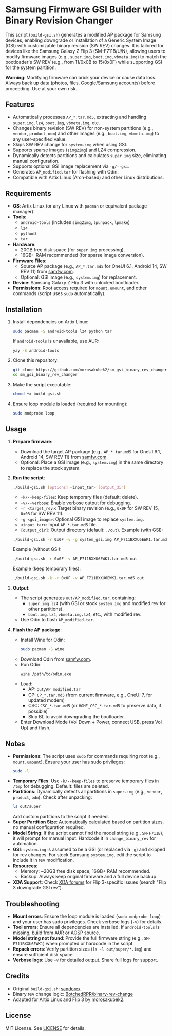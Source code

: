 # Samsung Firmware GSI Builder with Binary Revision Changer

This script (`build-gsi.sh`) generates a modified AP package for Samsung devices, enabling downgrade or installation of a Generic System Image (GSI) with customizable binary revision (SW REV) changes. It is tailored for devices like the Samsung Galaxy Z Flip 3 (SM-F711B/U/N), allowing users to modify firmware images (e.g., `super.img`, `boot.img`, `vbmeta.img`) to match the bootloader's SW REV (e.g., from 11/0x0B to 15/0x0F) while supporting GSI for the system partition.

**Warning**: Modifying firmware can brick your device or cause data loss. Always back up data (photos, files, Google/Samsung accounts) before proceeding. Use at your own risk.

## Features
- Automatically processes `AP_*.tar.md5`, extracting and handling `super.img.lz4`, `boot.img`, `vbmeta.img`, etc.
- Changes binary revision (SW REV) for non-system partitions (e.g., `vendor`, `product`, `odm`) and other images (e.g., `boot.img`, `vbmeta.img`) to any user-specified value.
- Skips SW REV change for `system.img` when using GSI.
- Supports sparse images (`simg2img`) and LZ4 compression.
- Dynamically detects partitions and calculates `super.img` size, eliminating manual configuration.
- Supports optional GSI image replacement via `-g/--gsi`.
- Generates `AP_modified.tar` for flashing with Odin.
- Compatible with Artix Linux (Arch-based) and other Linux distributions.

## Requirements
- **OS**: Artix Linux (or any Linux with `pacman` or equivalent package manager).
- **Tools**:
  - `android-tools` (includes `simg2img`, `lpunpack`, `lpmake`)
  - `lz4`
  - `python3`
  - `tar`
- **Hardware**:
  - 20GB free disk space (for `super.img` processing).
  - 16GB+ RAM recommended (for sparse image conversion).
- **Firmware Files**:
  - Source AP package (e.g., `AP_*.tar.md5` for OneUI 6.1, Android 14, SW REV 11) from [samfw.com](https://samfw.com/firmware/SM-F711B).
  - Optional: GSI image (e.g., `system.img`) for replacement.
- **Device**: Samsung Galaxy Z Flip 3 with unlocked bootloader.
- **Permissions**: Root access required for `mount`, `umount`, and other commands (script uses `sudo` automatically).

## Installation
1. Install dependencies on Artix Linux:
   ```bash
   sudo pacman -S android-tools lz4 python tar
   ```
   If `android-tools` is unavailable, use AUR:
   ```bash
   yay -S android-tools
   ```
2. Clone this repository:
   ```bash
   git clone https://github.com/morosakubek2/sm_gsi_binary_rev_changer.git
   cd sm_gsi_binary_rev_changer
   ```
3. Make the script executable:
   ```bash
   chmod +x build-gsi.sh
   ```
4. Ensure loop module is loaded (required for mounting):
   ```bash
   sudo modprobe loop
   ```

## Usage
1. **Prepare firmware**:
   - Download the target AP package (e.g., `AP_*.tar.md5` for OneUI 6.1, Android 14, SW REV 11) from [samfw.com](https://samfw.com/firmware/SM-F711B).
   - Optional: Place a GSI image (e.g., `system.img`) in the same directory to replace the stock system.

2. **Run the script**:
   ```bash
   ./build-gsi.sh [options] <input_tar> [output_dir]
   ```
   - `-k/--keep-files`: Keep temporary files (default: delete).
   - `-v/--verbose`: Enable verbose output for debugging.
   - `-r <target_rev>`: Target binary revision (e.g., `0x0F` for SW REV 15, `0x0B` for SW REV 11).
   - `-g <gsi_image>`: Optional GSI image to replace `system.img`.
   - `<input_tar>`: Input `AP_*.tar.md5` file.
   - `[output_dir]`: Output directory (default: `./out`).
   Example (with GSI):
   ```bash
   ./build-gsi.sh -r 0x0F -v -g system_gsi.img AP_F711BXXU6EWK1.tar.md5 out
   ```
   Example (without GSI):
   ```bash
   ./build-gsi.sh -r 0x0F -v AP_F711BXXU6EWK1.tar.md5 out
   ```
   Example (keep temporary files):
   ```bash
   ./build-gsi.sh -k -r 0x0F -v AP_F711BXXU6EWK1.tar.md5 out
   ```

3. **Output**:
   - The script generates `out/AP_modified.tar`, containing:
     - `super.img.lz4` (with GSI or stock `system.img` and modified rev for other partitions).
     - `boot.img.lz4`, `vbmeta.img.lz4`, etc., with modified rev.
   - Use Odin to flash `AP_modified.tar`.

4. **Flash the AP package**:
   - Install Wine for Odin:
     ```bash
     sudo pacman -S wine
     ```
   - Download Odin from [samfw.com](https://samfw.com).
   - Run Odin:
     ```bash
     wine /path/to/odin.exe
     ```
   - Load:
     - AP: `out/AP_modified.tar`
     - CP: `CP_*.tar.md5` (from current firmware, e.g., OneUI 7, for updated modem)
     - CSC: `CSC_*.tar.md5` (or `HOME_CSC_*.tar.md5` to preserve data, if possible)
     - Skip BL to avoid downgrading the bootloader.
   - Enter Download Mode (Vol Down + Power, connect USB, press Vol Up) and flash.

## Notes
- **Permissions**: The script uses `sudo` for commands requiring root (e.g., `mount`, `umount`). Ensure your user has sudo privileges:
  ```bash
  sudo -l
  ```
- **Temporary Files**: Use `-k/--keep-files` to preserve temporary files in `/tmp` for debugging. Default: files are deleted.
- **Partitions**: Dynamically detects all partitions in `super.img` (e.g., `vendor`, `product`, `odm`). Check after unpacking:
  ```bash
  ls out/super
  ```
  Add custom partitions to the script if needed.
- **Super Partition Size**: Automatically calculated based on partition sizes, no manual configuration required.
- **Model String**: If the script cannot find the model string (e.g., `SM-F711B`), it will prompt for manual input. Hardcode it in `change_binary_rev` for automation.
- **GSI**: `system.img` is assumed to be a GSI (or replaced via `-g`) and skipped for rev changes. For stock Samsung `system.img`, edit the script to include it in rev modification.
- **Resources**:
  - Memory: ~20GB free disk space, 16GB+ RAM recommended.
  - Backup: Always keep original firmware and a full device backup.
- **XDA Support**: Check [XDA forums](https://xdaforums.com) for Flip 3-specific issues (search "Flip 3 downgrade GSI rev").

## Troubleshooting
- **Mount errors**: Ensure the loop module is loaded (`sudo modprobe loop`) and your user has sudo privileges. Check verbose logs (`-v`) for details.
- **Tool errors**: Ensure all dependencies are installed. If `android-tools` is missing, build from AUR or AOSP source.
- **Model string not found**: Provide the full firmware string (e.g., `SM-F711BXXU6EWK1`) when prompted or hardcode in the script.
- **Repack errors**: Verify partition sizes (`ls -l out/super/*.img`) and ensure sufficient disk space.
- **Verbose logs**: Use `-v` for detailed output. Share full logs for support.

## Credits
- Original `build-gsi.sh`: [sandorex](https://gist.github.com/sandorex/031c006cc9f705c3640bad8d5b9d66d2)
- Binary rev change logic: [BotchedRPR/binary-rev-change](https://github.com/BotchedRPR/binary-rev-change)
- Adapted for Artix Linux and Flip 3 by [morosakubek2](https://github.com/morosakubek2).

## License
MIT License. See [LICENSE](LICENSE) for details.
